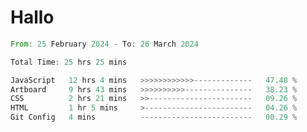 # Hallo
<!--START_SECTION:waka-->

```rust
From: 25 February 2024 - To: 26 March 2024

Total Time: 25 hrs 25 mins

JavaScript   12 hrs 4 mins   >>>>>>>>>>>>-------------   47.48 %
Artboard     9 hrs 43 mins   >>>>>>>>>>---------------   38.23 %
CSS          2 hrs 21 mins   >>-----------------------   09.26 %
HTML         1 hr 5 mins     >------------------------   04.26 %
Git Config   4 mins          -------------------------   00.29 %
```

<!--END_SECTION:waka-->
